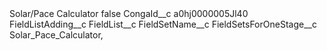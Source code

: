 <?xml version="1.0" encoding="UTF-8"?>
<CustomMetadata xmlns="http://soap.sforce.com/2006/04/metadata" xmlns:xsi="http://www.w3.org/2001/XMLSchema-instance" xmlns:xsd="http://www.w3.org/2001/XMLSchema">
    <label>Solar/Pace Calculator</label>
    <protected>false</protected>
    <values>
        <field>CongaId__c</field>
        <value xsi:type="xsd:string">a0hj0000005Jl40</value>
    </values>
    <values>
        <field>FieldListAdding__c</field>
        <value xsi:nil="true"/>
    </values>
    <values>
        <field>FieldList__c</field>
        <value xsi:nil="true"/>
    </values>
    <values>
        <field>FieldSetName__c</field>
        <value xsi:nil="true"/>
    </values>
    <values>
        <field>FieldSetsForOneStage__c</field>
        <value xsi:type="xsd:string">Solar_Pace_Calculator,</value>
    </values>
</CustomMetadata>
